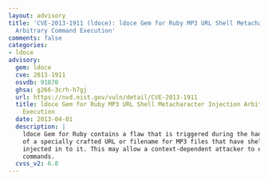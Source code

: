 ```yaml
---
layout: advisory
title: 'CVE-2013-1911 (ldoce): ldoce Gem for Ruby MP3 URL Shell Metacharacter Injection
  Arbitrary Command Execution'
comments: false
categories:
- ldoce
advisory:
  gem: ldoce
  cve: 2013-1911
  osvdb: 91870
  ghsa: g266-3crh-h7gj
  url: https://nvd.nist.gov/vuln/detail/CVE-2013-1911
  title: ldoce Gem for Ruby MP3 URL Shell Metacharacter Injection Arbitrary Command
    Execution
  date: 2013-04-01
  description: |
    ldoce Gem for Ruby contains a flaw that is triggered during the handling
    of a specially crafted URL or filename for MP3 files that have shell metacharacters
    injected in to it. This may allow a context-dependent attacker to execute arbitrary
    commands.
  cvss_v2: 6.8
---
```

